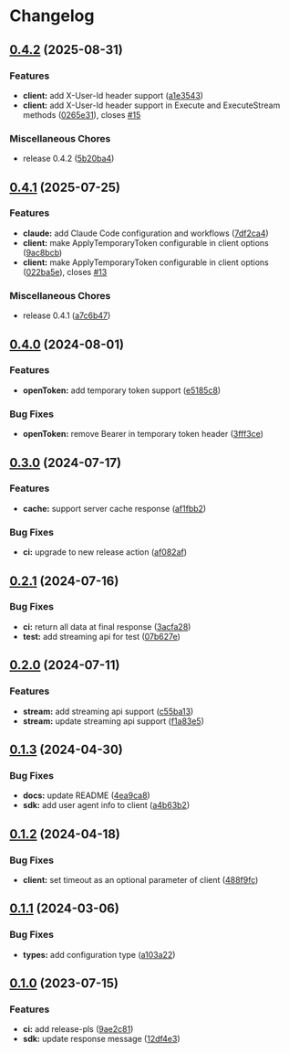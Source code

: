 # Changelog

## [0.4.2](https://github.com/PromptPal/go-sdk/compare/v0.4.1...v0.4.2) (2025-08-31)


### Features

* **client:** add X-User-Id header support ([a1e3543](https://github.com/PromptPal/go-sdk/commit/a1e354369177b40815320179f05763c9ad780697))
* **client:** add X-User-Id header support in Execute and ExecuteStream methods ([0265e31](https://github.com/PromptPal/go-sdk/commit/0265e31b2e96f545d98ca108007db54bb342318a)), closes [#15](https://github.com/PromptPal/go-sdk/issues/15)


### Miscellaneous Chores

* release 0.4.2 ([5b20ba4](https://github.com/PromptPal/go-sdk/commit/5b20ba4af3ca2a5a0c1c7debe3e4fbd3fb24bb58))

## [0.4.1](https://github.com/PromptPal/go-sdk/compare/v0.4.0...v0.4.1) (2025-07-25)


### Features

* **claude:** add Claude Code configuration and workflows ([7df2ca4](https://github.com/PromptPal/go-sdk/commit/7df2ca4b589606ae06dd9eb9c312993f6d8d3f12))
* **client:** make ApplyTemporaryToken configurable in client options ([9ac8bcb](https://github.com/PromptPal/go-sdk/commit/9ac8bcb136145f71a5656ce695eadd0195770966))
* **client:** make ApplyTemporaryToken configurable in client options ([022ba5e](https://github.com/PromptPal/go-sdk/commit/022ba5e4e881fa20f538fed0a661ac7f32e39af1)), closes [#13](https://github.com/PromptPal/go-sdk/issues/13)


### Miscellaneous Chores

* release 0.4.1 ([a7c6b47](https://github.com/PromptPal/go-sdk/commit/a7c6b4778d5609f48b500bcb28ecfddfc1cea3ab))

## [0.4.0](https://github.com/PromptPal/go-sdk/compare/v0.3.0...v0.4.0) (2024-08-01)


### Features

* **openToken:** add temporary token support ([e5185c8](https://github.com/PromptPal/go-sdk/commit/e5185c84bfc3a2b34faacb10df7cce7e7d390da7))


### Bug Fixes

* **openToken:** remove Bearer in temporary token header ([3fff3ce](https://github.com/PromptPal/go-sdk/commit/3fff3cebce96c302c869f5ce44dd4f3b814d3d26))

## [0.3.0](https://github.com/PromptPal/go-sdk/compare/v0.2.1...v0.3.0) (2024-07-17)


### Features

* **cache:** support server cache response ([af1fbb2](https://github.com/PromptPal/go-sdk/commit/af1fbb2ece18f68b0af5de5cfe0a5c1fe397adcf))


### Bug Fixes

* **ci:** upgrade to new release action ([af082af](https://github.com/PromptPal/go-sdk/commit/af082af5d9116207879513da710d63d246cf4380))

## [0.2.1](https://github.com/PromptPal/go-sdk/compare/v0.2.0...v0.2.1) (2024-07-16)


### Bug Fixes

* **ci:** return all data at final response ([3acfa28](https://github.com/PromptPal/go-sdk/commit/3acfa28726b30e969b8d6cf72334ad9a3887fd57))
* **test:** add streaming api for test ([07b627e](https://github.com/PromptPal/go-sdk/commit/07b627e17f339875470f755f9e508aae4cfed268))

## [0.2.0](https://github.com/PromptPal/go-sdk/compare/v0.1.3...v0.2.0) (2024-07-11)


### Features

* **stream:** add streaming api support ([c55ba13](https://github.com/PromptPal/go-sdk/commit/c55ba13ee14675f185f371a26f62fbefbd756886))
* **stream:** update streaming api support ([f1a83e5](https://github.com/PromptPal/go-sdk/commit/f1a83e532478e655711ba77500fe4bdb1c5e5627))

## [0.1.3](https://github.com/PromptPal/go-sdk/compare/v0.1.2...v0.1.3) (2024-04-30)


### Bug Fixes

* **docs:** update README ([4ea9ca8](https://github.com/PromptPal/go-sdk/commit/4ea9ca8c3ab3f4a3d3745b1b38798e56460f9677))
* **sdk:** add user agent info to client ([a4b63b2](https://github.com/PromptPal/go-sdk/commit/a4b63b2f904aa4260332eb63a0f61ccb254f6132))

## [0.1.2](https://github.com/PromptPal/go-sdk/compare/v0.1.1...v0.1.2) (2024-04-18)


### Bug Fixes

* **client:** set timeout as an optional parameter of client ([488f9fc](https://github.com/PromptPal/go-sdk/commit/488f9fc2a3456760383c152c9313763c21bca6bf))

## [0.1.1](https://github.com/PromptPal/go-sdk/compare/v0.1.0...v0.1.1) (2024-03-06)


### Bug Fixes

* **types:** add configuration type ([a103a22](https://github.com/PromptPal/go-sdk/commit/a103a22c47faa556fb66946588d1f55de0991132))

## [0.1.0](https://github.com/PromptPal/go-sdk/compare/v0.0.1...v0.1.0) (2023-07-15)


### Features

* **ci:** add release-pls ([9ae2c81](https://github.com/PromptPal/go-sdk/commit/9ae2c816a7b1f1f4401cef852b6aa6be717229e1))
* **sdk:** update response message ([12df4e3](https://github.com/PromptPal/go-sdk/commit/12df4e3ef614950bf1fa1e7d34ea7d6d303fadc1))
